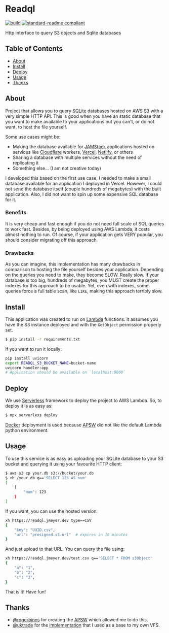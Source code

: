 # Readql

[![build](https://github.com/meyer1994/readql/actions/workflows/build.yml/badge.svg)](https://github.com/meyer1994/readql/actions/workflows/build.yml)
[![standard-readme compliant](https://img.shields.io/badge/readme%20style-standard-brightgreen.svg?style=flat-square)](https://github.com/RichardLitt/standard-readme)

Http interface to query S3 objects and Sqlite databases

## Table of Contents

- [About](#about)
- [Install](#install)
- [Deploy](#deploy)
- [Usage](#usage)
- [Thanks](#thanks)

## About

Project that allows you to query [SQLite][1] databases hosted on AWS [S3][2]
with a very simple HTTP API. This is good when you have an static database that
you want to make available to your applications but you can't, or do not want,
to host the file yourself.

Some use cases might be:

- Making the database available for [JAMStack][3] applications hosted on
  services like [Cloudflare][4] workers, [Vercel][5], [Netlify][6], or others
- Sharing a database with multiple services without the need of replicating it
- Something else... (I am not creative today)

I developed this based on the first use case, I needed to make a small database
available for an application I deployed in Vercel. However, I could not send the
database itself (couple hundreds of megabytes) with the built application. Also,
I did not want to spin up some expensive SQL database for it.

### Benefits

It is very cheap and fast enough if you do not need full scale of SQL queries
to work fast. Besides, by being deployed using AWS Lambda, it costs almost
nothing to run. Of course, if your application gets VERY popular, you should
consider migrating off this approach.

### Drawbacks

As you can imagine, this implementation has many drawbacks in comparison to
hosting the file yourself besides your application. Depending on the queries
you need to make, they become SLOW. Really slow. If your database is too big,
hundreds of megabytes, you MUST create the proper indexes for this approach to
be usable. Yet, even with indexes, some queries force a full table scan, like
`LIKE`, making this approach terribly slow.

## Install

This application was created to run on [Lambda][7] functions. It assumes you
have the S3 instance deployed and with the `GetObject` permission properly set.

```sh
$ pip install -r requirements.txt
```

If you want to run it locally:

```bash
pip install uvicorn
export READQL_S3_BUCKET_NAME=bucket-name
uvicorn handler:app
# Application should be available on `localhost:8000`
```

## Deploy

We use [Serverless][8] framework to deploy the project to AWS Lambda. So, to
deploy it is as easy as:

```sh
$ npx serverless deploy
```

[Docker][9] deployment is used because [APSW][10] did not like the default
Lambda python environment.

## Usage

To use this service is as easy as uploading your SQLite database to your S3
bucket and querying it using your favourite HTTP client:

```sh
$ aws s3 cp your.db s3://bucket/your.db
$ xh /your.db q=='SELECT 123 AS num'
[
    {
        "num": 123
    }
]
```

If you want, you can use the hosted version:

```bash
xh https://readql.jmeyer.dev type==CSV
{
    "key": "UUID.csv",
    "url": "presigned.s3.url"  # expires in 10 minutes
}
```

And just upload to that URL. You can query the file using:

```bash
xh https://readql.jmeyer.dev/test.csv q=='SELECT * FROM s3Object'
{
    "a": "1",
    "b": "2",
    "c": "3",
}
```

That is it! Have fun!

## Thanks

- [@rogerbinns][11] for creating the [APSW][10] which allowed me to
  do this.
- [@uktrade][12] for the [implementation][13] that I used as a base to my own
  VFS.

[1]: https://sqlite.org/
[2]: https://aws.amazon.com/s3/
[3]: https://jamstack.org/
[4]: https://workers.cloudflare.com/
[5]: https://vercel.com/
[6]: https://www.netlify.com/
[7]: https://aws.amazon.com/lambda/
[8]: https://www.serverless.com/
[9]: https://www.docker.com/
[10]: https://rogerbinns.github.io/apsw/
[11]: https://github.com/rogerbinns
[12]: https://github.com/uktrade/
[13]: https://github.com/uktrade/sqlite-s3vfs
